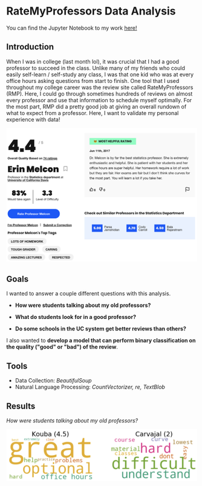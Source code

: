 # RateMyProfessors Data Analysis

You can find the Jupyter Notebook to my work [here!](https://github.com/tylerchang23/ratemyprof/blob/master/RMP_FINAL.ipynb)

## Introduction

When I was in college (last month lol), it was crucial that I had a good professor to succeed in the class. Unlike many of my friends who could easily self-learn / self-study any class, I was that one kid who was at every office hours asking questions from start to finish. One tool that I used throughout my college career was the review site called RateMyProfessors (RMP). Here, I could go through sometimes hundreds of reviews on almost every professor and use that information to schedule myself optimally. For the most part, RMP did a pretty good job at giving an overall rundown of what to expect from a professor. Here, I want to validate my personal experience with data!

![alt text](https://github.com/tylerchang23/ratemyprof/blob/master/images/erin.png)

## Goals

I wanted to answer a couple different questions with this analysis. 

* **How were students talking about my old professors?**

* **What do students look for in a good professor?**

* **Do some schools in the UC system get better reviews than others?**

I also wanted to **develop a model that can perform binary classification on the quality ("good" or "bad") of the review**.

## Tools

* Data Collection: *BeautifulSoup*
* Natural Language Processing: *CountVectorizer, re, TextBlob*

## Results

*How were students talking about my old professors?*

![alt text](https://github.com/tylerchang23/ratemyprof/blob/master/images/wordcloud.png)
